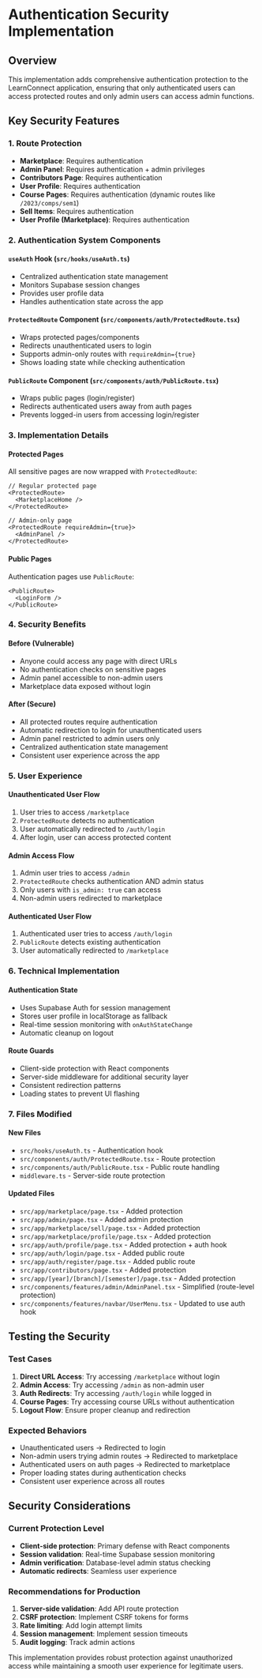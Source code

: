 # Authentication Security Implementation

## Overview
This implementation adds comprehensive authentication protection to the LearnConnect application, ensuring that only authenticated users can access protected routes and only admin users can access admin functions.

## Key Security Features

### 1. Route Protection
- **Marketplace**: Requires authentication
- **Admin Panel**: Requires authentication + admin privileges
- **Contributors Page**: Requires authentication
- **User Profile**: Requires authentication
- **Course Pages**: Requires authentication (dynamic routes like `/2023/comps/sem1`)
- **Sell Items**: Requires authentication
- **User Profile (Marketplace)**: Requires authentication

### 2. Authentication System Components

#### `useAuth` Hook (`src/hooks/useAuth.ts`)
- Centralized authentication state management
- Monitors Supabase session changes
- Provides user profile data
- Handles authentication state across the app

#### `ProtectedRoute` Component (`src/components/auth/ProtectedRoute.tsx`)
- Wraps protected pages/components
- Redirects unauthenticated users to login
- Supports admin-only routes with `requireAdmin={true}`
- Shows loading state while checking authentication

#### `PublicRoute` Component (`src/components/auth/PublicRoute.tsx`)
- Wraps public pages (login/register)
- Redirects authenticated users away from auth pages
- Prevents logged-in users from accessing login/register

### 3. Implementation Details

#### Protected Pages
All sensitive pages are now wrapped with `ProtectedRoute`:

```tsx
// Regular protected page
<ProtectedRoute>
  <MarketplaceHome />
</ProtectedRoute>

// Admin-only page
<ProtectedRoute requireAdmin={true}>
  <AdminPanel />
</ProtectedRoute>
```

#### Public Pages
Authentication pages use `PublicRoute`:

```tsx
<PublicRoute>
  <LoginForm />
</PublicRoute>
```

### 4. Security Benefits

#### Before (Vulnerable)
- Anyone could access any page with direct URLs
- No authentication checks on sensitive pages
- Admin panel accessible to non-admin users
- Marketplace data exposed without login

#### After (Secure)
- All protected routes require authentication
- Automatic redirection to login for unauthenticated users
- Admin panel restricted to admin users only
- Centralized authentication state management
- Consistent user experience across the app

### 5. User Experience

#### Unauthenticated User Flow
1. User tries to access `/marketplace`
2. `ProtectedRoute` detects no authentication
3. User automatically redirected to `/auth/login`
4. After login, user can access protected content

#### Admin Access Flow
1. Admin user tries to access `/admin`
2. `ProtectedRoute` checks authentication AND admin status
3. Only users with `is_admin: true` can access
4. Non-admin users redirected to marketplace

#### Authenticated User Flow
1. Authenticated user tries to access `/auth/login`
2. `PublicRoute` detects existing authentication
3. User automatically redirected to `/marketplace`

### 6. Technical Implementation

#### Authentication State
- Uses Supabase Auth for session management
- Stores user profile in localStorage as fallback
- Real-time session monitoring with `onAuthStateChange`
- Automatic cleanup on logout

#### Route Guards
- Client-side protection with React components
- Server-side middleware for additional security layer
- Consistent redirection patterns
- Loading states to prevent UI flashing

### 7. Files Modified

#### New Files
- `src/hooks/useAuth.ts` - Authentication hook
- `src/components/auth/ProtectedRoute.tsx` - Route protection
- `src/components/auth/PublicRoute.tsx` - Public route handling
- `middleware.ts` - Server-side route protection

#### Updated Files
- `src/app/marketplace/page.tsx` - Added protection
- `src/app/admin/page.tsx` - Added admin protection
- `src/app/marketplace/sell/page.tsx` - Added protection
- `src/app/marketplace/profile/page.tsx` - Added protection
- `src/app/auth/profile/page.tsx` - Added protection + auth hook
- `src/app/auth/login/page.tsx` - Added public route
- `src/app/auth/register/page.tsx` - Added public route
- `src/app/contributors/page.tsx` - Added protection
- `src/app/[year]/[branch]/[semester]/page.tsx` - Added protection
- `src/components/features/admin/AdminPanel.tsx` - Simplified (route-level protection)
- `src/components/features/navbar/UserMenu.tsx` - Updated to use auth hook

## Testing the Security

### Test Cases
1. **Direct URL Access**: Try accessing `/marketplace` without login
2. **Admin Access**: Try accessing `/admin` as non-admin user
3. **Auth Redirects**: Try accessing `/auth/login` while logged in
4. **Course Pages**: Try accessing course URLs without authentication
5. **Logout Flow**: Ensure proper cleanup and redirection

### Expected Behaviors
- Unauthenticated users → Redirected to login
- Non-admin users trying admin routes → Redirected to marketplace
- Authenticated users on auth pages → Redirected to marketplace
- Proper loading states during authentication checks
- Consistent user experience across all routes

## Security Considerations

### Current Protection Level
- **Client-side protection**: Primary defense with React components
- **Session validation**: Real-time Supabase session monitoring
- **Admin verification**: Database-level admin status checking
- **Automatic redirects**: Seamless user experience

### Recommendations for Production
1. **Server-side validation**: Add API route protection
2. **CSRF protection**: Implement CSRF tokens for forms
3. **Rate limiting**: Add login attempt limits
4. **Session management**: Implement session timeouts
5. **Audit logging**: Track admin actions

This implementation provides robust protection against unauthorized access while maintaining a smooth user experience for legitimate users.

